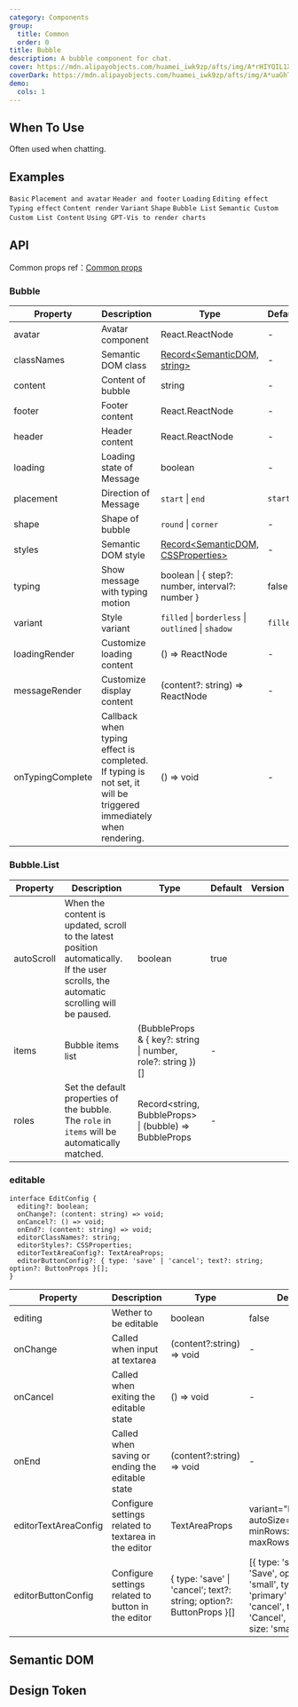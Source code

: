```yaml
---
category: Components
group:
  title: Common
  order: 0
title: Bubble
description: A bubble component for chat.
cover: https://mdn.alipayobjects.com/huamei_iwk9zp/afts/img/A*rHIYQIL1X-QAAAAAAAAAAAAADgCCAQ/original
coverDark: https://mdn.alipayobjects.com/huamei_iwk9zp/afts/img/A*uaGhTY1-LL0AAAAAAAAAAAAADgCCAQ/original
demo:
  cols: 1
---
```


## When To Use

Often used when chatting.

## Examples

<!-- prettier-ignore -->
<code src="./demo/basic.tsx">Basic</code>
<code src="./demo/avatar-and-placement.tsx">Placement and avatar</code>
<code src="./demo/header-and-footer.tsx">Header and footer</code>
<code src="./demo/loading.tsx">Loading</code>
<code src="./demo/editable.tsx">Editing effect</code>
<code src="./demo/typing.tsx">Typing effect</code>
<code src="./demo/markdown.tsx">Content render</code>
<code src="./demo/variant.tsx">Variant</code>
<code src="./demo/shape.tsx">Shape</code>
<code src="./demo/list.tsx">Bubble List</code>
<code src="./demo/bubble-custom.tsx">Semantic Custom</code>
<code src="./demo/list-custom.tsx">Custom List Content</code>
<code src="./demo/gpt-vis.tsx">Using GPT-Vis to render charts</code>

## API

Common props ref：[Common props](/docs/react/common-props)

### Bubble

| Property | Description | Type | Default | Version |
| --- | --- | --- | --- | --- |
| avatar | Avatar component | React.ReactNode | - |  |
| classNames | Semantic DOM class | [Record<SemanticDOM, string>](#semantic-dom) | - |  |
| content | Content of bubble | string | - |  |
| footer | Footer content | React.ReactNode | - |  |
| header | Header content | React.ReactNode | - |  |
| loading | Loading state of Message | boolean | - |  |
| placement | Direction of Message | `start` \| `end` | `start` |  |
| shape | Shape of bubble | `round` \| `corner` | - |  |
| styles | Semantic DOM style | [Record<SemanticDOM, CSSProperties>](#semantic-dom) | - |  |
| typing | Show message with typing motion | boolean \| { step?: number, interval?: number } | false |  |
| variant | Style variant | `filled` \| `borderless` \| `outlined` \| `shadow` | `filled` |  |
| loadingRender | Customize loading content | () => ReactNode | - |  |
| messageRender | Customize display content | (content?: string) => ReactNode | - |  |
| onTypingComplete | Callback when typing effect is completed. If typing is not set, it will be triggered immediately when rendering. | () => void | - |  |

### Bubble.List

| Property | Description | Type | Default | Version |
| --- | --- | --- | --- | --- |
| autoScroll | When the content is updated, scroll to the latest position automatically. If the user scrolls, the automatic scrolling will be paused. | boolean | true |  |
| items | Bubble items list | (BubbleProps & { key?: string \| number, role?: string })[] | - |  |
| roles | Set the default properties of the bubble. The `role` in `items` will be automatically matched. | Record<string, BubbleProps> \| (bubble) => BubbleProps | - |  |

### editable

```tsx
interface EditConfig {
  editing?: boolean;
  onChange?: (content: string) => void;
  onCancel?: () => void;
  onEnd?: (content: string) => void;
  editorClassNames?: string;
  editorStyles?: CSSProperties;
  editorTextAreaConfig?: TextAreaProps;
  editorButtonConfig?: { type: 'save' | 'cancel'; text?: string; option?: ButtonProps }[];
}
```

| Property | Description | Type | Default | Version |
| --- | --- | --- | --- | --- |
| editing | Wether to be editable | boolean | false |  |
| onChange | Called when input at textarea | (content?:string) => void | - |  |
| onCancel | Called when exiting the editable state | () => void | - |  |
| onEnd | Called when saving or ending the editable state | (content?:string) => void | - |  |
| editorTextAreaConfig | Configure settings related to textarea in the editor | TextAreaProps | variant="borderless" autoSize={{ minRows: 2, maxRows: 3 }} |  |
| editorButtonConfig | Configure settings related to button in the editor | { type: 'save' \| 'cancel'; text?: string; option?: ButtonProps }[] | [{ type: 'save', text: 'Save', option: { size: 'small', type: 'primary' } }, { type: 'cancel', text: 'Cancel', option: { size: 'small' } }] |  |

## Semantic DOM

<code src="./demo/_semantic.tsx" simplify="true"></code>

## Design Token

<ComponentTokenTable component="Bubble"></ComponentTokenTable>
